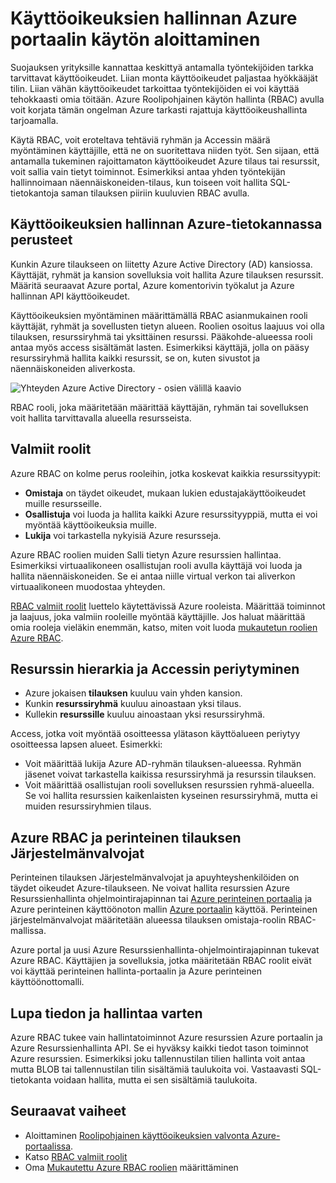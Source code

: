 <properties
    pageTitle="Roolipohjainen käyttöoikeuksien valvonta | Microsoft Azure"
    description="Aloittaminen: käyttöoikeushallinta Azure Roolipohjainen käyttöoikeuksien valvonta Azure-portaalissa. Roolimäärityksiä avulla voit määrittää hakemiston käyttöoikeuksia."
    services="active-directory"
    documentationCenter=""
    authors="kgremban"
    manager="femila"
    editor=""/>

<tags
    ms.service="active-directory"
    ms.devlang="na"
    ms.topic="article"
    ms.tgt_pltfrm="na"
    ms.workload="identity"
    ms.date="08/03/2016"
    ms.author="kgremban"/>

# <a name="get-started-with-access-management-in-the-azure-portal"></a>Käyttöoikeuksien hallinnan Azure portaalin käytön aloittaminen

Suojauksen yrityksille kannattaa keskittyä antamalla työntekijöiden tarkka tarvittavat käyttöoikeudet. Liian monta käyttöoikeudet paljastaa hyökkääjät tilin. Liian vähän käyttöoikeudet tarkoittaa työntekijöiden ei voi käyttää tehokkaasti omia töitään. Azure Roolipohjainen käytön hallinta (RBAC) avulla voit korjata tämän ongelman Azure tarkasti rajattuja käyttöoikeushallinta tarjoamalla.

Käytä RBAC, voit eroteltava tehtäviä ryhmän ja Accessin määrä myöntäminen käyttäjille, että ne on suoritettava niiden työt. Sen sijaan, että antamalla tukeminen rajoittamaton käyttöoikeudet Azure tilaus tai resurssit, voit sallia vain tietyt toiminnot. Esimerkiksi antaa yhden työntekijän hallinnoimaan näennäiskoneiden-tilaus, kun toiseen voit hallita SQL-tietokantoja saman tilauksen piiriin kuuluvien RBAC avulla.

## <a name="basics-of-access-management-in-azure"></a>Käyttöoikeuksien hallinnan Azure-tietokannassa perusteet
Kunkin Azure tilaukseen on liitetty Azure Active Directory (AD) kansiossa. Käyttäjät, ryhmät ja kansion sovelluksia voit hallita Azure tilauksen resurssit. Määritä seuraavat Azure portal, Azure komentorivin työkalut ja Azure hallinnan API käyttöoikeudet.

Käyttöoikeuksien myöntäminen määrittämällä RBAC asianmukainen rooli käyttäjät, ryhmät ja sovellusten tietyn alueen. Roolien osoitus laajuus voi olla tilauksen, resurssiryhmä tai yksittäinen resurssi. Pääkohde-alueessa rooli antaa myös access sisältämät lasten. Esimerkiksi käyttäjä, jolla on pääsy resurssiryhmä hallita kaikki resurssit, se on, kuten sivustot ja näennäiskoneiden aliverkosta.

![Yhteyden Azure Active Directory - osien välillä kaavio](./media/role-based-access-control-what-is/rbac_aad.png)

RBAC rooli, joka määritetään määrittää käyttäjän, ryhmän tai sovelluksen voit hallita tarvittavalla alueella resursseista.

## <a name="built-in-roles"></a>Valmiit roolit
Azure RBAC on kolme perus rooleihin, jotka koskevat kaikkia resurssityypit:

- **Omistaja** on täydet oikeudet, mukaan lukien edustajakäyttöoikeudet muille resursseille.
- **Osallistuja** voi luoda ja hallita kaikki Azure resurssityyppiä, mutta ei voi myöntää käyttöoikeuksia muille.
- **Lukija** voi tarkastella nykyisiä Azure resursseja.

Azure RBAC roolien muiden Salli tietyn Azure resurssien hallintaa. Esimerkiksi virtuaalikoneen osallistujan rooli avulla käyttäjä voi luoda ja hallita näennäiskoneiden. Se ei antaa niille virtual verkon tai aliverkon virtuaalikoneen muodostaa yhteyden.

[RBAC valmiit roolit](role-based-access-built-in-roles.md) luettelo käytettävissä Azure rooleista. Määrittää toiminnot ja laajuus, joka valmiin rooleille myöntää käyttäjille. Jos haluat määrittää omia rooleja vieläkin enemmän, katso, miten voit luoda [mukautetun roolien Azure RBAC](role-based-access-control-custom-roles.md).

## <a name="resource-hierarchy-and-access-inheritance"></a>Resurssin hierarkia ja Accessin periytyminen
- Azure jokaisen **tilauksen** kuuluu vain yhden kansion.
- Kunkin **resurssiryhmä** kuuluu ainoastaan yksi tilaus.
- Kullekin **resurssille** kuuluu ainoastaan yksi resurssiryhmä.

Access, jotka voit myöntää osoitteessa ylätason käyttöalueen periytyy osoitteessa lapsen alueet. Esimerkki:

- Voit määrittää lukija Azure AD-ryhmän tilauksen-alueessa. Ryhmän jäsenet voivat tarkastella kaikissa resurssiryhmä ja resurssin tilauksen.
- Voit määrittää osallistujan rooli sovelluksen resurssien ryhmä-alueella. Se voi hallita resurssien kaikenlaisten kyseinen resurssiryhmä, mutta ei muiden resurssiryhmien tilaus.

## <a name="azure-rbac-vs-classic-subscription-administrators"></a>Azure RBAC ja perinteinen tilauksen Järjestelmänvalvojat
Perinteinen tilauksen Järjestelmänvalvojat ja apuyhteyshenkilöiden on täydet oikeudet Azure-tilaukseen. Ne voivat hallita resurssien Azure Resurssienhallinta ohjelmointirajapinnan tai [Azure perinteinen portaalia](https://manage.windowsazure.com) ja Azure perinteinen käyttöönoton mallin [Azure portaalin](https://portal.azure.com) käyttöä. Perinteinen järjestelmänvalvojat määritetään alueessa tilauksen omistaja-roolin RBAC-mallissa.

Azure portal ja uusi Azure Resurssienhallinta-ohjelmointirajapinnan tukevat Azure RBAC. Käyttäjien ja sovelluksia, jotka määritetään RBAC roolit eivät voi käyttää perinteinen hallinta-portaalin ja Azure perinteinen käyttöönottomalli.

## <a name="authorization-for-management-vs-data-operations"></a>Lupa tiedon ja hallintaa varten
Azure RBAC tukee vain hallintatoiminnot Azure resurssien Azure portaalin ja Azure Resurssienhallinta API. Se ei hyväksy kaikki tiedot tason toiminnot Azure resurssien. Esimerkiksi joku tallennustilan tilien hallinta voit antaa mutta BLOB tai tallennustilan tilin sisältämiä taulukoita voi. Vastaavasti SQL-tietokanta voidaan hallita, mutta ei sen sisältämiä taulukoita.

## <a name="next-steps"></a>Seuraavat vaiheet
- Aloittaminen [Roolipohjainen käyttöoikeuksien valvonta Azure-portaalissa](role-based-access-control-configure.md).
- Katso [RBAC valmiit roolit](role-based-access-built-in-roles.md)
- Oma [Mukautettu Azure RBAC roolien](role-based-access-control-custom-roles.md) määrittäminen
